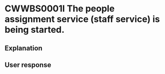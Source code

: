 # CWWBS0001I The people assignment service (staff service) is being started.

## Explanation

## User response